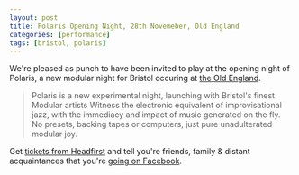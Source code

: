 ```yaml
---
layout: post
title: Polaris Opening Night, 28th Novemeber, Old England
categories: [performance]
tags: [bristol, polaris]
---
```


We're pleased as punch to have been invited to play at the opening night of Polaris, a new 
modular night for Bristol occuring at [the Old England](https://www.facebook.com/TheOldE/).


> Polaris is a new experimental night, launching with Bristol's finest Modular artists
> Witness the electronic equivalent of improvisational jazz,
> with the immediacy and impact of music generated on the fly.
> No presets, backing tapes or computers, just pure unadulterated modular joy.

Get [tickets from Headfirst](https://www.headfirstbristol.co.uk/#date=2019-11-28&event_id=58938) and 
tell you're friends, family & distant acquaintances that you're [going on Facebook](https://www.facebook.com/events/2475550339397539/).
